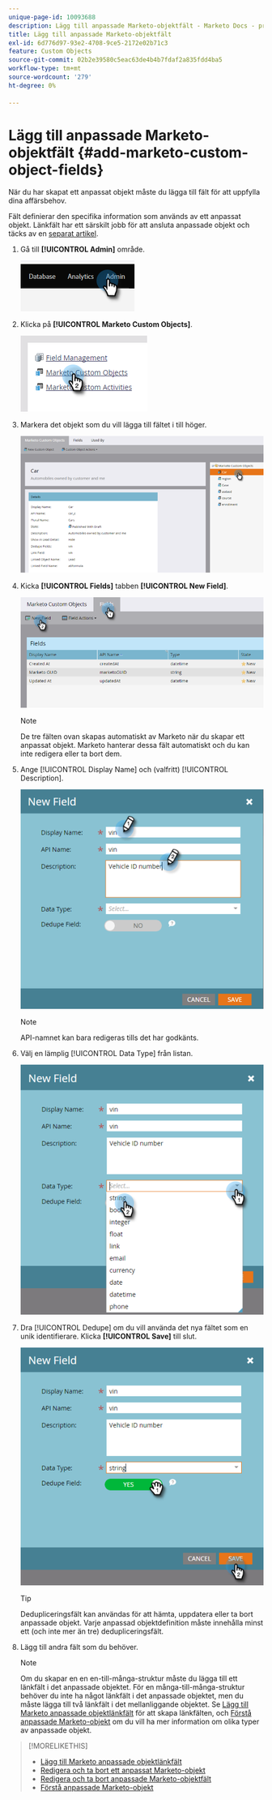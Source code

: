 ```yaml
---
unique-page-id: 10093688
description: Lägg till anpassade Marketo-objektfält - Marketo Docs - produktdokumentation
title: Lägg till anpassade Marketo-objektfält
exl-id: 6d776d97-93e2-4708-9ce5-2172e02b71c3
feature: Custom Objects
source-git-commit: 02b2e39580c5eac63de4b4b7fdaf2a835fdd4ba5
workflow-type: tm+mt
source-wordcount: '279'
ht-degree: 0%

---
```


# Lägg till anpassade Marketo-objektfält {#add-marketo-custom-object-fields}

När du har skapat ett anpassat objekt måste du lägga till fält för att uppfylla dina affärsbehov.

Fält definierar den specifika information som används av ett anpassat objekt. Länkfält har ett särskilt jobb för att ansluta anpassade objekt och täcks av en [separat artikel](/help/marketo/product-docs/administration/marketo-custom-objects/add-marketo-custom-object-link-fields.md).

1. Gå till **[!UICONTROL Admin]** område.

   ![](assets/add-marketo-custom-object-fields-1.png)

1. Klicka på **[!UICONTROL Marketo Custom Objects]**.

   ![](assets/add-marketo-custom-object-fields-2.png)

1. Markera det objekt som du vill lägga till fältet i till höger.

   ![](assets/add-marketo-custom-object-fields-3.png)

1. Kicka **[!UICONTROL Fields]** tabben **[!UICONTROL New Field]**.

   ![](assets/add-marketo-custom-object-fields-4.png)

   >[!NOTE]
   >
   >De tre fälten ovan skapas automatiskt av Marketo när du skapar ett anpassat objekt. Marketo hanterar dessa fält automatiskt och du kan inte redigera eller ta bort dem.

1. Ange [!UICONTROL Display Name] och (valfritt) [!UICONTROL Description].

   ![](assets/add-marketo-custom-object-fields-5.png)

   >[!NOTE]
   >
   >API-namnet kan bara redigeras tills det har godkänts.

1. Välj en lämplig [!UICONTROL Data Type] från listan.

   ![](assets/add-marketo-custom-object-fields-6.png)

1. Dra [!UICONTROL Dedupe] om du vill använda det nya fältet som en unik identifierare. Klicka **[!UICONTROL Save]** till slut.

   ![](assets/add-marketo-custom-object-fields-7.png)

   >[!TIP]
   >
   >Dedupliceringsfält kan användas för att hämta, uppdatera eller ta bort anpassade objekt. Varje anpassad objektdefinition måste innehålla minst ett (och inte mer än tre) dedupliceringsfält.

1. Lägg till andra fält som du behöver.

   >[!NOTE]
   >
   >Om du skapar en en en-till-många-struktur måste du lägga till ett länkfält i det anpassade objektet. För en många-till-många-struktur behöver du inte ha något länkfält i det anpassade objektet, men du måste lägga till två länkfält i det mellanliggande objektet. Se [Lägg till Marketo anpassade objektlänkfält](/help/marketo/product-docs/administration/marketo-custom-objects/add-marketo-custom-object-fields.md) för att skapa länkfälten, och [Förstå anpassade Marketo-objekt](/help/marketo/product-docs/administration/marketo-custom-objects/understanding-marketo-custom-objects.md) om du vill ha mer information om olika typer av anpassade objekt.

>[!MORELIKETHIS]
>
>* [Lägg till Marketo anpassade objektlänkfält](/help/marketo/product-docs/administration/marketo-custom-objects/add-marketo-custom-object-link-fields.md)
>* [Redigera och ta bort ett anpassat Marketo-objekt](/help/marketo/product-docs/administration/marketo-custom-objects/edit-and-delete-a-marketo-custom-object.md)
>* [Redigera och ta bort anpassade Marketo-objektfält](/help/marketo/product-docs/administration/marketo-custom-objects/edit-and-delete-marketo-custom-object-fields.md)
>* [Förstå anpassade Marketo-objekt](/help/marketo/product-docs/administration/marketo-custom-objects/understanding-marketo-custom-objects.md)
